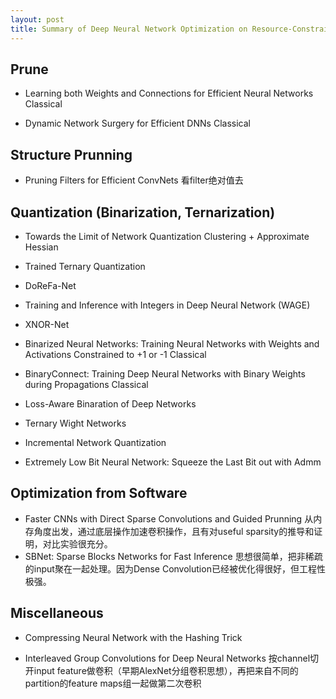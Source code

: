 ```yaml
---
layout: post
title: Summary of Deep Neural Network Optimization on Resource-Constraint Devices
---
```


## Prune
*  Learning both Weights and Connections for Efficient Neural Networks
Classical

* Dynamic Network Surgery for Efficient DNNs
Classical


## Structure Prunning
* Pruning Filters for Efficient ConvNets
看filter绝对值去
## Quantization (Binarization, Ternarization)
* Towards the Limit of Network Quantization
Clustering + Approximate Hessian

* Trained Ternary Quantization

* DoReFa-Net

* Training and Inference with Integers in Deep Neural Network (WAGE)

* XNOR-Net

* Binarized Neural Networks: Training Neural Networks with Weights and Activations Constrained to +1 or -1
Classical

* BinaryConnect: Training Deep Neural Networks with Binary Weights during Propagations
Classical

* Loss-Aware Binaration of Deep Networks

* Ternary Wight Networks

* Incremental Network Quantization

* Extremely Low Bit Neural Network: Squeeze the Last Bit out with Admm

## Optimization from Software
* Faster CNNs with Direct Sparse Convolutions and Guided Prunning
从内存角度出发，通过底层操作加速卷积操作，且有对useful sparsity的推导和证明，对比实验很充分。
* SBNet: Sparse Blocks Networks for Fast Inference
思想很简单，把非稀疏的input聚在一起处理。因为Dense Convolution已经被优化得很好，但工程性极强。

##  Miscellaneous
* Compressing Neural Network with the Hashing Trick

* Interleaved Group Convolutions for Deep Neural Networks
按channel切开input feature做卷积（早期AlexNet分组卷积思想），再把来自不同的partition的feature maps组一起做第二次卷积